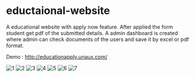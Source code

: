 # eductaional-website
A educational website with apply now feature. After applied the form student get pdf of the submitted details. A admin dashboard is created where admin can check documents of the users and save it by excel or pdf format.

Demo : http://educationapply.unaux.com/

![1](https://user-images.githubusercontent.com/49247268/138836508-65e9df1f-6a5e-43a0-a86c-5bcca16b6b0c.PNG)
![2](https://user-images.githubusercontent.com/49247268/138836519-bd1c7dd9-8f3d-4ffd-8205-109f47fe181b.PNG)
![3](https://user-images.githubusercontent.com/49247268/138836522-3dff7e82-ff09-4338-9ef5-d5a1b7a84f07.PNG)
![4](https://user-images.githubusercontent.com/49247268/138836526-a406b48b-5d91-4aa4-8b1c-a6cf85fa0020.PNG)
![5](https://user-images.githubusercontent.com/49247268/138836530-069e08fb-d150-4b23-b349-c9fb7ca90ffe.PNG)
![6](https://user-images.githubusercontent.com/49247268/138836534-8f0b6bce-6b22-4f58-9f3d-920a3244164f.PNG)
![7](https://user-images.githubusercontent.com/49247268/138836536-fa63f905-e87c-4c1c-967c-d2da5525ba58.PNG)
